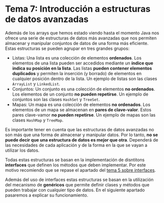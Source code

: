 # Tema 7: Introducción a estructuras de datos avanzadas

Además de los arrays que hemos estado viendo hasta el momento Java nos ofrece una serie de estructuras de datos más avanzadas que nos permiten almacenar y manipular conjuntos de datos de una forma más eficiente. Estas estructuras se pueden agrupar en tres grandes grupos:

* Listas: Una lista es una colección de elementos **ordenados**. Los elementos de una lista pueden ser accedidos mediante un **índice que indica su posición en la lista**. Las listas **pueden contener elementos duplicados** y permiten la inserción (y borrado) de elementos en cualquier posición dentro de la lista. Un ejemplo de listas son las clases `ArrayList` y `LinkedList`.
* Conjuntos: Un conjunto es una colección de elementos **no ordenados**. Los elementos de un conjunto **no pueden repetirse**. Un ejemplo de conjuntos son las clases `HashSet` y `TreeSet`.
* Mapas: Un mapa es una colección de elementos **no ordenados**. Los elementos de un mapa se almacenan en **pares de clave-valor**. Estos pares clave-vamor **no pueden repetirse**. Un ejemplo de mapas son las clases `HashMap` y `TreeMap`.

Es importante tener en cuenta que las estructuras de datos avanzadas no son más que una forma de almacenar y manipular datos. Por lo tanto, **no se puede decir que una estructura de datos es mejor que otra**. Dependerá de las necesidades de cada aplicación y de la forma en la que se vayan a utilizar los datos.

Todas estas estructuras se basan en la implementación de disntitons **interfaces** que definen los métodos que deben implementar. Por este motivo recomiendo que se repase el apartado del [tema 5 sobre interfaces](../Tema%205/T5.1%20-%20Interfaces.md).

Además del uso de interfaces estas estructuras se basan en la utilización del mecanismo de **genéricos** que permite definir clases y métodos que pueden trabajar con cualquier tipo de datos. En el siguiente apartado pasaremos a explicar su funcionamiento.
